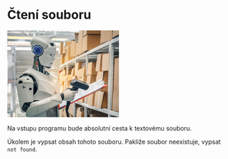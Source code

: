 # Čtení souboru

<img src="cover.webp" height="200" alt="ilustrace"/>

Na vstupu programu bude absolutní cesta k textovému souboru.

Úkolem je vypsat obsah tohoto souboru. Pakliže soubor neexistuje, vypsat `not found`.
